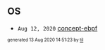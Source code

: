 ## OS


* <code>Aug 12, 2020</code> [concept-ebpf](2020-08-12T18-53-32-concept-ebpf.md)

<sup><sub>generated 13 Aug 2020 14:51:23 by <a href='https://github.com/senorprogrammer/til'>til</a></sub></sup>
